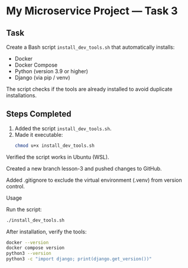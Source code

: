 # My Microservice Project — Task 3

## Task
Create a Bash script `install_dev_tools.sh` that automatically installs:
- Docker
- Docker Compose
- Python (version 3.9 or higher)
- Django (via pip / venv)

The script checks if the tools are already installed to avoid duplicate installations.

## Steps Completed
1. Added the script `install_dev_tools.sh`.
2. Made it executable:
   ```bash
   chmod u+x install_dev_tools.sh


Verified the script works in Ubuntu (WSL).

Created a new branch lesson-3 and pushed changes to GitHub.

Added .gitignore to exclude the virtual environment (.venv) from version control.

Usage

Run the script:

```bash
./install_dev_tools.sh
```


After installation, verify the tools:

```bash
docker --version
docker compose version
python3 --version
python3 -c "import django; print(django.get_version())"
```